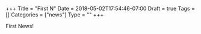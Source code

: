 +++
Title = "First N"
Date = 2018-05-02T17:54:46-07:00
Draft = true
Tags = []
Categories = ["news"]
Type = ""
+++

First News!
